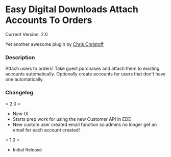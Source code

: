 # Easy Digital Downloads Attach Accounts To Orders #

Current Version: 2.0

Yet another awesome plugin by [Chris Christoff](http://www.chriscct7.com)

### Description ###

Attach users to orders! Take guest purchases and attach them to existing accounts automatically. Optionally create accounts for users that don't have one automatically.


### Changelog ###
= 2.0 =
* New UI
* Starts prep work for using the new Customer API in EDD
* New custom user created email function so admins no longer get an email for each account created!

= 1.0 =
* Initial Release